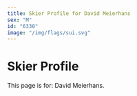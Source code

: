 ```yaml
---
title: Skier Profile for David Meierhans
sex: "M"
id: "6330"
image: "/img/flags/sui.svg" 
---
```


# Skier Profile

This page is for: David Meierhans.
    